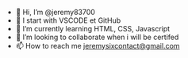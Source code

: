 - 👋 Hi, I’m @jeremy83700
- 👀 I start with VSCODE et GitHub
- 🌱 I’m currently learning HTML, CSS, Javascript
- 💞️ I’m looking to collaborate when i will be certifed
- 📫 How to reach me jeremysixcontact@gmail.com

<!---
jeremy83700/jeremy83700 is a ✨ special ✨ repository because its `README.md` (this file) appears on your GitHub profile.
You can click the Preview link to take a look at your changes.
--->

